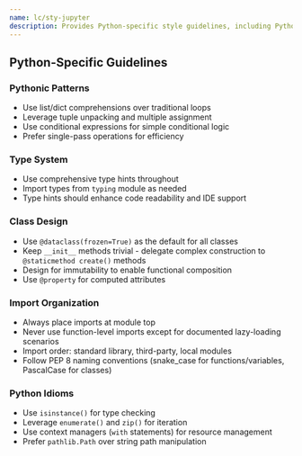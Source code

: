```yaml
---
name: lc/sty-jupyter
description: Provides Python-specific style guidelines, including Pythonic patterns, type system usage, class design, import organization, and idioms. Use for Python projects to ensure consistent, readable, and maintainable code.
---
```


## Python-Specific Guidelines

### Pythonic Patterns

- Use list/dict comprehensions over traditional loops
- Leverage tuple unpacking and multiple assignment
- Use conditional expressions for simple conditional logic
- Prefer single-pass operations for efficiency

### Type System

- Use comprehensive type hints throughout
- Import types from `typing` module as needed
- Type hints should enhance code readability and IDE support

### Class Design

- Use `@dataclass(frozen=True)` as the default for all classes
- Keep `__init__` methods trivial - delegate complex construction to `@staticmethod create()` methods
- Design for immutability to enable functional composition
- Use `@property` for computed attributes

### Import Organization

- Always place imports at module top
- Never use function-level imports except for documented lazy-loading scenarios
- Import order: standard library, third-party, local modules
- Follow PEP 8 naming conventions (snake_case for functions/variables, PascalCase for classes)

### Python Idioms

- Use `isinstance()` for type checking
- Leverage `enumerate()` and `zip()` for iteration
- Use context managers (`with` statements) for resource management
- Prefer `pathlib.Path` over string path manipulation
